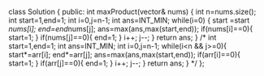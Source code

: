 class Solution {
public:
int maxProduct(vector<int>& nums) {
int n=nums.size();
int start=1,end=1;
int i=0,j=n-1;
int ans=INT_MIN;
while(i<n and j>=0)
{
start =start *nums[i];
end=end*nums[j];
ans=max(ans,max(start,end));
if(nums[i]==0){
start=1;
}
if(nums[j]==0){
end=1;
}
i++;
j--;
}
return ans;
}
/*
int  start=1,end=1;
int ans=INT_MIN;
int i=0,j=n-1;
while(i<n && j>=0){
start*=arr[i];
end*=arr[j];
ans=max(ans,max(start,end));
if(arr[i]==0){
start=1;
}
if(arr[j]==0){
end=1;
}
i++;
j--;
}
return ans;
}
*/
};
